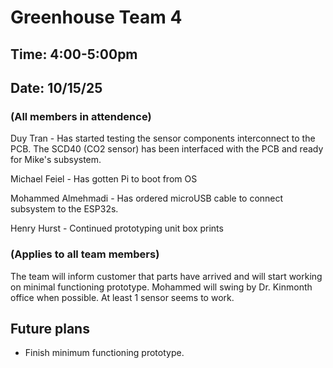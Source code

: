 # Greenhouse Team 4
## Time: 4:00-5:00pm
## Date: 10/15/25
### (All members in attendence)
Duy Tran - Has started testing the sensor components interconnect to the PCB. The SCD40 (CO2 sensor) has been interfaced with the PCB and ready for Mike's subsystem. 

Michael Feiel - Has gotten Pi to boot from OS

Mohammed Almehmadi - Has ordered microUSB cable to connect subsystem to the ESP32s.

Henry Hurst - Continued prototyping unit box prints

### (Applies to all team members)

The team will inform customer that parts have arrived and will start working on minimal functioning prototype. Mohammed will swing by Dr. Kinmonth office when possible. At least 1 sensor seems to work. 

## Future plans

* Finish minimum functioning prototype.

